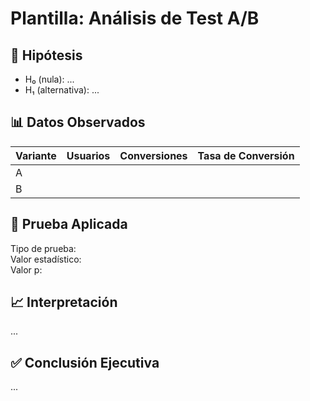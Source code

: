 # Plantilla: Análisis de Test A/B

## 🎯 Hipótesis
- H₀ (nula): ...
- H₁ (alternativa): ...

## 📊 Datos Observados
| Variante | Usuarios | Conversiones | Tasa de Conversión |
|----------|----------|--------------|---------------------|
| A        |          |              |                     |
| B        |          |              |                     |

## 🧪 Prueba Aplicada
Tipo de prueba:  
Valor estadístico:  
Valor p:

## 📈 Interpretación
...

## ✅ Conclusión Ejecutiva
...